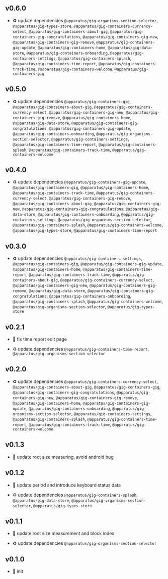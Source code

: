 ## v0.6.0

* ♻️ update dependencies `@apparatus/gig-organisms-section-selector`, `@apparatus/gig-types-store`, `@apparatus/gig-containers-currency-select`, `@apparatus/gig-containers-about-gig`, `@apparatus/gig-containers-gig-congratulations`, `@apparatus/gig-containers-gig-new`, `@apparatus/gig-containers-gig-remove`, `@apparatus/gig-containers-gig-update`, `@apparatus/gig-containers-home`, `@apparatus/gig-data-store`, `@apparatus/gig-containers-onboarding`, `@apparatus/gig-containers-settings`, `@apparatus/gig-containers-splash`, `@apparatus/gig-containers-time-report`, `@apparatus/gig-containers-track-time`, `@apparatus/gig-containers-welcome`, `@apparatus/gig-containers-gig`

## v0.5.0

* ♻️ update dependencies `@apparatus/gig-containers-gig`, `@apparatus/gig-containers-about-gig`, `@apparatus/gig-containers-currency-select`, `@apparatus/gig-containers-gig-new`, `@apparatus/gig-containers-gig-remove`, `@apparatus/gig-containers-home`, `@apparatus/gig-data-store`, `@apparatus/gig-containers-gig-congratulations`, `@apparatus/gig-containers-gig-update`, `@apparatus/gig-containers-onboarding`, `@apparatus/gig-organisms-section-selector`, `@apparatus/gig-containers-settings`, `@apparatus/gig-containers-time-report`, `@apparatus/gig-containers-splash`, `@apparatus/gig-containers-track-time`, `@apparatus/gig-containers-welcome`

## v0.4.0

* ♻️ update dependencies `@apparatus/gig-containers-gig-update`, `@apparatus/gig-containers-gig`, `@apparatus/gig-containers-home`, `@apparatus/gig-containers-track-time`, `@apparatus/gig-containers-currency-select`, `@apparatus/gig-containers-gig-remove`, `@apparatus/gig-containers-about-gig`, `@apparatus/gig-containers-gig-new`, `@apparatus/gig-containers-gig-congratulations`, `@apparatus/gig-data-store`, `@apparatus/gig-containers-onboarding`, `@apparatus/gig-containers-settings`, `@apparatus/gig-organisms-section-selector`, `@apparatus/gig-containers-splash`, `@apparatus/gig-containers-welcome`, `@apparatus/gig-types-store`, `@apparatus/gig-containers-time-report`

## v0.3.0

* ♻️ update dependencies `@apparatus/gig-containers-settings`, `@apparatus/gig-containers-gig`, `@apparatus/gig-containers-gig-update`, `@apparatus/gig-containers-home`, `@apparatus/gig-containers-time-report`, `@apparatus/gig-containers-track-time`, `@apparatus/gig-containers-about-gig`, `@apparatus/gig-containers-currency-select`, `@apparatus/gig-containers-gig-new`, `@apparatus/gig-containers-gig-remove`, `@apparatus/gig-data-store`, `@apparatus/gig-containers-gig-congratulations`, `@apparatus/gig-containers-onboarding`, `@apparatus/gig-containers-splash`, `@apparatus/gig-containers-welcome`, `@apparatus/gig-organisms-section-selector`, `@apparatus/gig-types-store`

## v0.2.1

* 🐞 fix time report edit page

* ♻️ update dependencies `@apparatus/gig-containers-time-report`, `@apparatus/gig-organisms-section-selector`

## v0.2.0

* ♻️ update dependencies `@apparatus/gig-containers-currency-select`, `@apparatus/gig-containers-about-gig`, `@apparatus/gig-containers-gig`, `@apparatus/gig-containers-gig-congratulations`, `@apparatus/gig-containers-gig-new`, `@apparatus/gig-containers-gig-remove`, `@apparatus/gig-containers-home`, `@apparatus/gig-containers-gig-update`, `@apparatus/gig-containers-onboarding`, `@apparatus/gig-organisms-section-selector`, `@apparatus/gig-containers-settings`, `@apparatus/gig-containers-splash`, `@apparatus/gig-containers-time-report`, `@apparatus/gig-containers-track-time`, `@apparatus/gig-containers-welcome`

## v0.1.3

* 🐞 update root size measuring, avoid android bug

## v0.1.2

* 🐞 update period and introduce keyboard status data

* ♻️ update dependencies `@apparatus/gig-containers-splash`, `@apparatus/gig-data-store`, `@apparatus/gig-organisms-section-selector`, `@apparatus/gig-types-store`

## v0.1.1

* 🐞 update root size measurement and block index

* ♻️ update dependencies `@apparatus/gig-organisms-section-selector`

## v0.1.0

* 🐣 init
